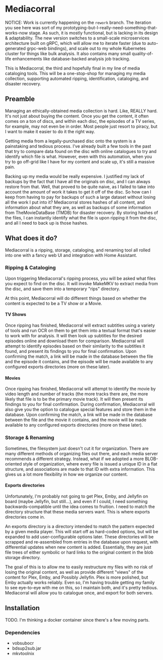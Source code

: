 # Mediacorral

NOTICE: Work is currently happening on the `rework` branch. The iteration you see here was sort of my prototyping-but-I-really-need-something-that-works-now stage. As such, it is mostly functional, but is lacking in its design & adaptability. The new version switches to a small-scale microservices architecture built on gRPC, which will allow me to iterate faster (due to auto-generated grpc-web bindings), and scale out to my whole Kubernetes cluster for things like bulk analysis. It also contains many small quality-of-life enhancements like database-backed analysis job tracking.

This is Mediacorral, the third and hopefully final in my line of media cataloging tools. This will be a one-stop-shop for managing my media collection, supporting automated ripping, identification, cataloging, and disaster recovery.

## Preamble

Managing an ethically-obtained media collection is hard. Like, REALLY hard. It's not just about buying the content. Once you get the content, it often comes on a ton of discs, and within each disc, the episodes of a TV series, for example, may not even be in order. Most people just resort to piracy, but I want to make it easier to do it the right way.

Getting media from a legally-purchased disc onto the system is a painstaking and tedious process. I've already built a few tools in the past that try to compare data found on the disc with online catalogues to try and identify which file is what. However, even with this automation, when you try to go off-grid like I have for my content and scale up, it's still a massive pain.

Backing up my media would be really expensive. I justified my lack of backups by the fact that I have all the originals on disc, and I can always restore from that. Well, that proved to be quite naive, as I failed to take into account the amount of work it takes to get it off of the disc. So how can I keep from having to pay for backups of such a large dataset without losing all the work I put into it? Mediacorral stores hashes of all content, and information about what they are, as well as backups of some information from TheMovieDataBase (TMDB) for disaster recovery. By storing hashes of the files, I can instantly identify what the file is upon ripping it from the disc, and all I need to back up is those hashes.


## What does it do?

Mediacorral is a ripping, storage, cataloging, and renaming tool all rolled into one with a fancy web UI and integration with Home Assistant.

### Ripping & Cataloging

Upon triggering Mediacorral's ripping process, you will be asked what files you expect to find on the disc. It will invoke MakeMKV to extract media from the disc, and save them into a temporary "rips" directory.

At this point, Mediacorral will do different things based on whether the content is expected to be a TV show or a Movie.

#### TV Shows

Once ripping has finished, Mediacorral will extract subtitles using a variety of tools and run OCR on them to get them into a textual format that's easier to work with for analysis. It will then look up subtitles for the desired episodes online and download them for comparison. Mediacorral will attempt to identify episodes based on their similarity to the subtitles it found, and present its findings to you for final confirmation. Upon confirming the match, a link will be made in the database between the file and the episode it contains, and the episode will be made available to any configured exports directories (more on these later).

#### Movies

Once ripping has finished, Mediacorral will attempt to identify the movie by video length and number of tracks (the more tracks there are, the more likely that file is to be the primary movie track). It will then present its findings to you for final confirmation. During confirmation, Mediacorral will also give you the option to catalogue special features and store them in the database. Upon confirming the match, a link will be made in the database between the file and the movie it contains, and the movie will be made available to any configured exports directories (more on these later).

### Storage & Renaming

Sometimes, the filesystem just doesn't cut it for organization. There are many different methods of organizing files out there, and each media server recommends a different strategy. Instead, what if we adopted a more BLOB-oriented style of organization, where every file is issued a unique ID in a flat structure, and associations are made to that ID with extra information. This gives us a lot more flexibility in how we organize our content.

#### Exports directories

Unfortunately, I'm probably not going to get Plex, Emby, and Jellyfin on board (maybe Jellyfin, but still...), and even if I could, I need something backwards-compatible until the idea comes to fruition. I need to match the directory structure that these media servers want. This is where exports directories come in.

An exports directory is a directory intended to match the pattern expected by a given media player. This will start off as hard-coded options, but will be expanded to add user-configurable options later. These directories will be scrapped and re-assembled from entries in the database upon request, with differential updates when new content is added. Essentially, they are just file trees of either symbolic or hard links to the original content in the blob storage directory.

The goal of this is to allow me to easily restructure my files with no risk of losing the original content, as well as provide different "views" of the content for Plex, Emby, and Possibly Jellyfin. Plex is more polished, but Emby actually works reliably. Even so, I'm having trouble getting my family to see eye-to-eye with me on this, so I maintain both, and it's pretty tedious. Mediacorral will allow you to catalogue once, and export for both servers.

## Installation

TODO. I'm thinking a docker container since there's a few moving parts.

### Dependencies

* vobsubocr
* bdsup2sub.jar
* mkvtoolnix
